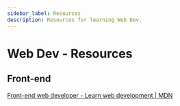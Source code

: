 ```yaml
---
sidebar_label: Resources
description: Resources for learning Web Dev.
---
```


# Web Dev - Resources

## Front-end

[Front-end web developer - Learn web development | MDN](https://developer.mozilla.org/en-US/docs/Learn/Front-end_web_developer)